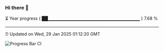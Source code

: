 ### Hi there 👋

⏳ Year progress { ██▁▁▁▁▁▁▁▁▁▁▁▁▁▁▁▁▁▁▁▁▁▁▁▁▁▁▁▁ } 7.68 %

---

⏰ Updated on Wed, 29 Jan 2025 01:12:20 GMT

![Progress Bar CI](https://github.com/JuvenileQ/Progress-Bar-CI/workflows/main/badge.svg)
